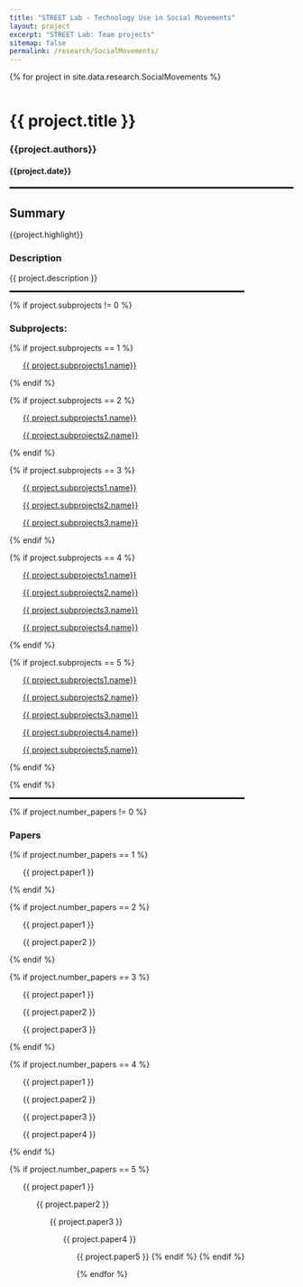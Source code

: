 ```yaml
---
title: "STREET Lab - Technology Use in Social Movements"
layout: project
excerpt: "STREET Lab: Team projects"
sitemap: false
permalink: /research/SocialMovements/
---
```

{% for project in site.data.research.SocialMovements %}

<div class="row" style="display: flex;">


<!--<div class="col-sm-5 clearfix" >
  <img src="{{ site.url }}{{ site.baseurl }}/images/pubpic/{{ project.photo }}" class="img-reponsive" width="100%" style="float: left" />
</div>-->

<div class="h-100 col-sm-12">
  <h1>{{ project.title }}</h1>
  <h3>{{project.authors}}</h3>
  <h4>{{project.date}}</h4>
  
</div>

</div>

<hr style="margin-top: 0.1rem;
  margin-bottom: 0.1rem;
  border: 0;
  border-top: 2px solid rgba(0, 0, 0, 0.2);"/>

<div class="row" style="display: flex;">

<div class=" col-sm-12">
  <h2>Summary</h2>
  {{project.highlight}}
  <h3>Description</h3>
 <p>{{ project.description }}</p>


<hr style="margin-top: 0.1rem;
  margin-bottom: 0.1rem;
  border: 0;
  border-top: 2px solid rgba(0, 0, 0, 0.2);"/>

{% if project.subprojects != 0 %}  

  <h3>Subprojects:</h3>

  {% if project.subprojects == 1 %}
  <ul><a href="{{ project.subprojects1.url}}"> {{ project.subprojects1.name}}</a></ul>
  {% endif %}

  {% if project.subprojects == 2 %}
  <ul><a href="{{ project.subprojects1.url}}"> {{ project.subprojects1.name}}</a></ul>
  <ul><a href="{{ project.subprojects2.url}}"> {{ project.subprojects2.name}}</a></ul>
  {% endif %}

  {% if project.subprojects == 3 %}
  <ul><a href="{{ project.subprojects1.url}}"> {{ project.subprojects1.name}}</a></ul>
  <ul><a href="{{ project.subprojects2.url}}"> {{ project.subprojects2.name}}</a></ul>
  <ul><a href="{{ project.subprojects3.url}}"> {{ project.subprojects3.name}}</a></ul>
  {% endif %}

  {% if project.subprojects == 4 %}
  <ul><a href="{{ project.subprojects1.url}}"> {{ project.subprojects1.name}}</a></ul>
  <ul><a href="{{ project.subprojects2.url}}"> {{ project.subprojects2.name}}</a></ul>
  <ul><a href="{{ project.subprojects3.url}}"> {{ project.subprojects3.name}}</a></ul>
  <ul><a href="{{ project.subprojects4.url}}"> {{ project.subprojects4.name}}</a></ul>
  {% endif %}

  {% if project.subprojects == 5 %}
  <ul><a href="{{ project.subprojects1.url}}"> {{ project.subprojects1.name}}</a></ul>
  <ul><a href="{{ project.subprojects2.url}}"> {{ project.subprojects2.name}}</a></ul>
  <ul><a href="{{ project.subprojects3.url}}"> {{ project.subprojects3.name}}</a></ul>
  <ul><a href="{{ project.subprojects4.url}}"> {{ project.subprojects4.name}}</a></ul>
  <ul><a href="{{ project.subprojects5.url}}"> {{ project.subprojects5.name}}</a></ul>
  {% endif %}

  {% endif %}


<hr style="margin-top: 0.1rem;
  margin-bottom: 0.1rem;
  border: 0;
  border-top: 2px solid rgba(0, 0, 0, 0.2);"/>

  
{% if project.number_papers != 0 %}   
 <h3>Papers</h3>
  {% if project.number_papers == 1 %}
  <ul> {{ project.paper1 }} </ul>
  {% endif %}

  {% if project.number_papers == 2 %}
  <ul> {{ project.paper1 }} </ul>
  <ul> {{ project.paper2 }} </ul>
  {% endif %}

  {% if project.number_papers == 3 %}
  <ul> {{ project.paper1 }} </ul>
  <ul> {{ project.paper2 }} </ul>
  <ul> {{ project.paper3 }} </ul>
  {% endif %}

  {% if project.number_papers == 4 %}
  <ul> {{ project.paper1 }} </ul>
  <ul> {{ project.paper2 }} </ul>
  <ul> {{ project.paper3 }} </ul>
  <ul> {{ project.paper4 }} </ul>
  {% endif %}

  {% if project.number_papers == 5 %}
  <ul> {{ project.paper1 }} 
  <ul> {{ project.paper2 }} 
  <ul> {{ project.paper3 }} 
  <ul> {{ project.paper4 }} 
  <ul> {{ project.paper5 }} 
  {% endif %}
  {% endif %}
<br />

{% endfor %}